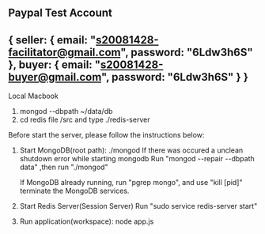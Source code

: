 Paypal Test Account
------------------------------------------------------
{
    seller: {
        email: "s20081428-facilitator@gmail.com",
        password: "6Ldw3h6S"
    },
    buyer: {
        email: "s20081428-buyer@gmail.com",
        password: "6Ldw3h6S"
    }
}
-------------------------------------------------------
Local Macbook
1. mongod --dbpath ~/data/db
2. cd redis file /src and type ./redis-server


Before start the server, please follow the instructions below:
1. Start MongoDB(root path):
   ./mongod
   If there was occured a unclean shutdown error while starting mongodb
   Run "mongod --repair --dbpath data" ,then run "./mongod"

   If MongoDB already running, run "pgrep mongo", and use "kill [pid]" terminate the MongoDB services.

2. Start Redis Server(Session Server)
   Run "sudo service redis-server start"

3. Run application(workspace):
   node app.js
